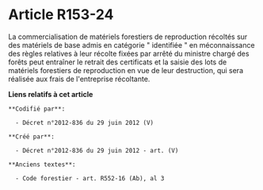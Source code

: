 # Article R153-24

La commercialisation de matériels forestiers de reproduction récoltés sur des matériels de base admis en catégorie "
identifiée " en méconnaissance des règles relatives à leur récolte fixées par arrêté du ministre chargé des forêts peut
entraîner le retrait des certificats et la saisie des lots de matériels forestiers de reproduction en vue de leur
destruction, qui sera réalisée aux frais de l'entreprise récoltante.

**Liens relatifs à cet article**

	**Codifié par**:

	  - Décret n°2012-836 du 29 juin 2012 (V)

	**Créé par**:

	  - Décret n°2012-836 du 29 juin 2012 - art. (V)

	**Anciens textes**:

	  - Code forestier - art. R552-16 (Ab), al 3
